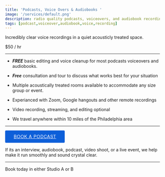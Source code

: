 ```yaml
---
title: 'Podcasts, Voice Overs & Audiobooks '
image: '/services/default.png'
description: radio quality podcasts, voiceovers, and audiobook recordings.
tags: [podcast,voiceover,audiobook,voice,recording]
---
```

Incredibly clear voice recordings in a quiet acousticly treated space.

$50 / hr 

- - -

- **_FREE_** basic editing and voice cleanup for most podcasts voiceovers and audiobooks.

- **_Free_** consultation and tour to discuss what works best for your situation

- Multiple acoustically treated rooms available to accommodate any size group or event.

- Experianced with Zoom, Google hangouts and other remote recordings

- Video recording, streaming, and editing optional

- We travel anywhere within 10 miles of the Philadelphia area

- - -

<!-- Start Square Appointments Embed code --> <a target="_top" style=" background-color: #0D5FD9; color: white; height: 40px; text-transform: uppercase; font-family: 'Square Market', 'helvetica neue', helvetica, arial, sans-serif; letter-spacing: 1px; line-height: 38px; padding: 0 28px; border-radius: 3px; font-weight: 500; font-size: 14px; cursor: pointer; display: inline-block; " href="https://square.site/book/8GNV6PJ8WK7YH/sounds-like-soma-studio-a-philadelphia-pa">Book A Podcast</a> <!-- End Square Appointments Embed code -->

If its an interview, audiobook, podcast, video shoot, or a live event, we help make it run smoothly and sound crystal clear.

- - -

Book today in either Studio A or B
